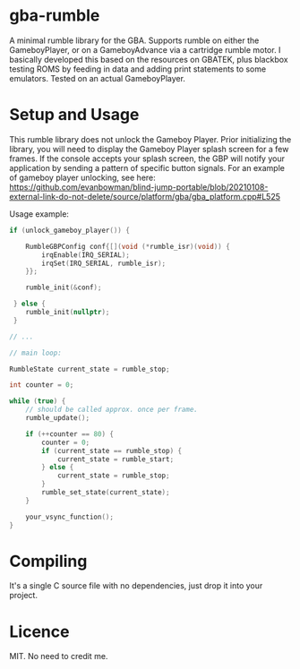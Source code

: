 # gba-rumble
A minimal rumble library for the GBA. Supports rumble on either the GameboyPlayer, or on a GameboyAdvance via a cartridge rumble motor. I basically developed this based on the resources on GBATEK, plus blackbox testing ROMS by feeding in data and adding print statements to some emulators. Tested on an actual GameboyPlayer.

# Setup and Usage
This rumble library does not unlock the Gameboy Player. Prior initializing the library, you will need to display the Gameboy Player splash screen for a few frames. If the console accepts your splash screen, the GBP will notify your application by sending a pattern of specific button signals. For an example of gameboy player unlocking, see here: https://github.com/evanbowman/blind-jump-portable/blob/20210108-external-link-do-not-delete/source/platform/gba/gba_platform.cpp#L525

Usage example:
```C++
if (unlock_gameboy_player()) {

    RumbleGBPConfig conf{[](void (*rumble_isr)(void)) {
        irqEnable(IRQ_SERIAL);
        irqSet(IRQ_SERIAL, rumble_isr);
    }};

    rumble_init(&conf);

 } else {
    rumble_init(nullptr);
 }

// ...

// main loop:

RumbleState current_state = rumble_stop;

int counter = 0;

while (true) {
    // should be called approx. once per frame.
    rumble_update();

    if (++counter == 80) {
        counter = 0;
        if (current_state == rumble_stop) {
            current_state = rumble_start;
        } else {
            current_state = rumble_stop;
        }
        rumble_set_state(current_state);
    }

    your_vsync_function();
}
```

# Compiling
It's a single C source file with no dependencies, just drop it into your project.

# Licence
MIT. No need to credit me.
